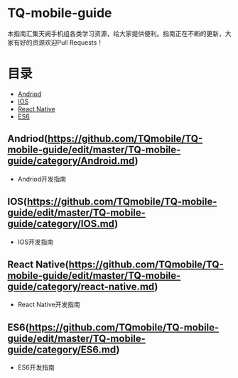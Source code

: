 # TQ-mobile-guide
本指南汇集天阙手机组各类学习资源，给大家提供便利。指南正在不断的更新，大家有好的资源欢迎Pull Requests！

# 目录
* [Andriod](#Andriod)
 * [IOS](#IOS)
 * [React Native](#react-native)
 * [ES6](#es6)

## Andriod(https://github.com/TQmobile/TQ-mobile-guide/edit/master/TQ-mobile-guide/category/Android.md)

* Andriod开发指南

## IOS(https://github.com/TQmobile/TQ-mobile-guide/edit/master/TQ-mobile-guide/category/IOS.md)

* IOS开发指南

## React Native(https://github.com/TQmobile/TQ-mobile-guide/edit/master/TQ-mobile-guide/category/react-native.md)

* React Native开发指南

## ES6(https://github.com/TQmobile/TQ-mobile-guide/edit/master/TQ-mobile-guide/category/ES6.md)

* ES6开发指南
